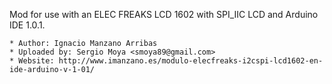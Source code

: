 Mod for use with an ELEC FREAKS LCD 1602 with SPI_IIC LCD and Arduino IDE 1.0.1.

    * Author: Ignacio Manzano Arribas
    * Uploaded by: Sergio Moya <smoya89@gmail.com>
    * Website: http://www.imanzano.es/modulo-elecfreaks-i2cspi-lcd1602-en-ide-arduino-v-1-01/
